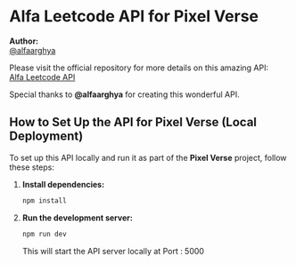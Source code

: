 # Alfa Leetcode API for Pixel Verse

**Author:**  
[@alfaarghya](https://github.com/alfaarghya)

Please visit the official repository for more details on this amazing API:  
[Alfa Leetcode API](https://github.com/alfaarghya/alfa-leetcode-api)

Special thanks to **@alfaarghya** for creating this wonderful API.

## How to Set Up the API for Pixel Verse (Local Deployment)

To set up this API locally and run it as part of the **Pixel Verse** project, follow these steps:

1. **Install dependencies:**

   ```bash
   npm install
   ```

2. **Run the development server:**

   ```bash
   npm run dev
   ```

   This will start the API server locally at Port : 5000
